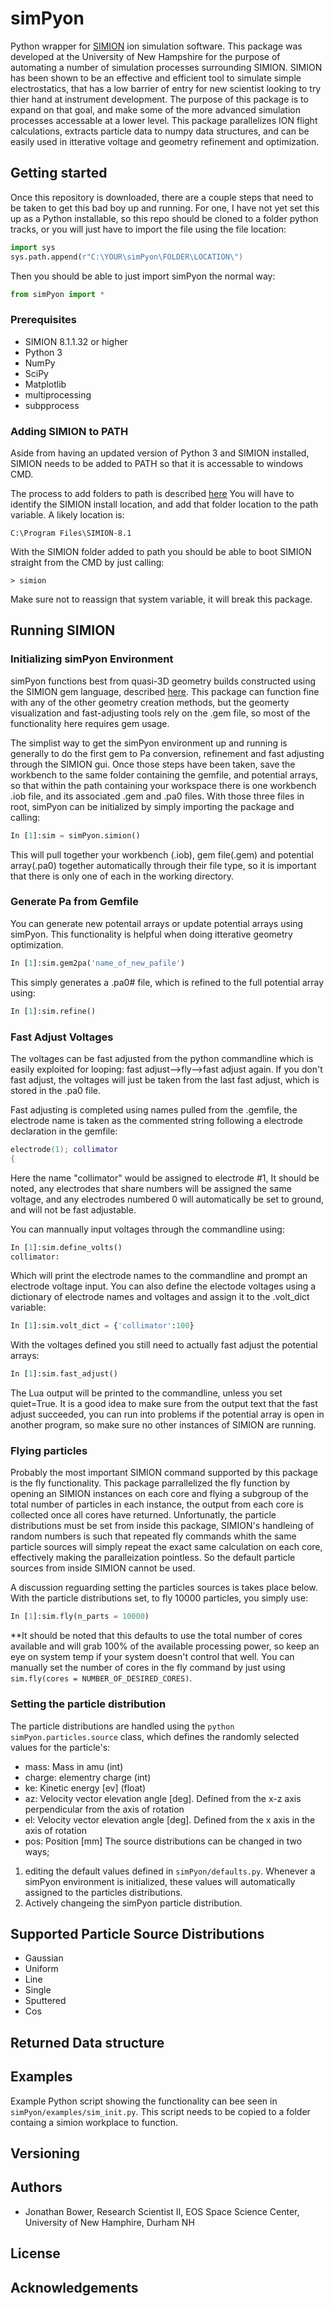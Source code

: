 # simPyon
Python wrapper for [SIMION](https://simion.com/) ion simulation software. This package was developed at the University of New Hampshire for the purpose of automating a number of simulation processes surrounding SIMION. SIMION has been shown to be an effective and efficient tool to simulate simple electrostatics, that has a low barrier of entry for new scientist looking to try thier hand at instrument development. The purpose of this package is to expand on that goal, and make some of the more advanced simulation processes accessable at a lower level. This package parallelizes ION flight calculations, extracts particle data to numpy data structures, and can be easily used in itterative voltage and geometry refinement and optimization.

## Getting started
Once this repository is downloaded, there are a couple steps that need to be taken to get this bad boy up and running. For one, I have not yet set this up as a Python installable, so this repo should be cloned to a folder python tracks, or you will just have to import the file using the file location:
```python
import sys
sys.path.append(r"C:\YOUR\simPyon\FOLDER\LOCATION\")
```
Then you should be able to just import simPyon the normal way:
```python
from simPyon import * 
```
### Prerequisites
- SIMION 8.1.1.32 or higher
- Python 3
- NumPy
- SciPy
- Matplotlib
- multiprocessing
- subpprocess

### Adding SIMION to PATH
Aside from having an updated version of Python 3 and SIMION installed, SIMION needs to be added to PATH so that it is accessable to  windows CMD. 

The process to add folders to path is described [here](https://helpdeskgeek.com/windows-10/add-windows-path-environment-variable/)
You will have to identify the SIMION install location, and add that folder location to the path variable. A likely location is:
```
C:\Program Files\SIMION-8.1
```
With the SIMION folder added to path you should be able to boot SIMION straight from the CMD by just calling:
```
> simion
``` 
Make sure not to reassign that system variable, it will break this package. 

## Running SIMION

### Initializing simPyon Environment
simPyon functions best from quasi-3D geometry builds constructed using the SIMION gem language, described [here](https://simion.com/info/gem_geometry_file.html). This package can function fine with any of the other geometry creation methods, but the geomerty visualization and fast-adjusting tools rely on the .gem file, so most of the functionality here requires gem usage. 

The simplist way to get the simPyon environment up and running is generally to do the first gem to Pa conversion, refinement and fast adjusting through the SIMION gui. Once those steps have been taken, save the workbench to the same folder containing the gemfile, and potential arrays, so that within the path containing your workspace there is one workbench .iob file, and its associated .gem and .pa0 files. With those three files in root, simPyon can be initialized by simply importing the package and calling:
```python 
In [1]:sim = simPyon.simion()
```
This will pull together your workbench (.iob), gem file(.gem) and potential array(.pa0) together automatically through their file type, so it is important that there is only one of each in the working directory.

### Generate Pa from Gemfile
You can generate new potentail arrays or update potential arrays using simPyon. This functionality is helpful when doing itterative geometry optimization. 
```python 
In [1]:sim.gem2pa('name_of_new_pafile')
```
This simply generates a .pa0# file, which is refined to the full potential array using:
```python
In [1]:sim.refine()
```
### Fast Adjust Voltages
The voltages can be fast adjusted from the python commandline which is easily exploited for looping: fast adjust-->fly-->fast adjust again. If you don't fast adjust, the voltages will just be taken from the last fast adjust, which is stored in the .pa0 file. 

Fast adjusting is completed using names pulled from the .gemfile, the electrode name is taken as the commented string following a electrode declaration in the gemfile:
```Lua
electrode(1); collimator
{
````
Here the name "collimator" would be assigned to electrode #1, It should be noted, any electrodes that share numbers will be assigned the same voltage, and any electrodes numbered 0 will automatically be set to ground, and will not be fast adjustable. 

You can mannually input voltages through the commandline using:
```python
In [1]:sim.define_volts()
collimator:
``` 
Which will print the electrode names to the commandline and prompt an electrode voltage input. You can also define the electode voltages using a dictionary of electrode names and voltages and assign it to the .volt_dict variable:
```python
In [1]:sim.volt_dict = {'collimator':100}
``` 
With the voltages defined you still need to actually fast adjust the potential arrays:
```python
In [1]:sim.fast_adjust()
``` 
The Lua output will be printed to the commandline, unless you set quiet=True. It is a good idea to make sure from the output text that the fast adjust succeeded, you can run into problems if the potential array is open in another program, so make sure no other instances of SIMION are running. 
### Flying particles
Probably the most important SIMION command supported by this package is the fly functionality. This package parrallelized the fly function by opening an SIMION instances on each core and flying a subgroup of the total number of particles in each instance, the output from each core is collected once all cores have returned. Unfortunatly, the particle distributions must be set from inside this package, SIMION's handleing of random numbers is such that repeated fly commands whith the same particle sources will simply repeat the exact same calculation on each core, effectively making the paralleization pointless. So the default particle sources from inside SIMION cannot be used. 

A discussion reguarding setting the particles sources is takes place below. With the particle distributions set, to fly 10000 particles, you simply use:
```python
In [1]:sim.fly(n_parts = 10000)
``` 
**It should be noted that this defaults to use the total number of cores available and will grab 100% of the available processing power, so keep an eye on system temp if your system doesn't control that well. You can manually set the number of cores in the fly command by just using ```sim.fly(cores = NUMBER_OF_DESIRED_CORES)```.

### Setting the particle distribution
The particle distributions are handled using the ```python simPyon.particles.source``` class, which defines the randomly selected values for the particle's:
- mass: Mass in amu (int)
- charge: elementry charge (int)
- ke: Kinetic energy [ev] (float)
- az: Velocity vector elevation angle [deg]. Defined from the x-z axis perpendicular from the axis of rotation
- el: Velocity vector elevation angle [deg]. Defined from the x axis in the axis of rotation
- pos: Position [mm]
The source distributions can be changed in two ways; 
1) editing the default values defined in ```simPyon/defaults.py```. Whenever a simPyon environment is initialized, these values will automatically assigned to the particles distributions. 
2) Actively changeing the simPyon particle distribution.
## Supported Particle Source Distributions
- Gaussian
- Uniform
- Line
- Single
- Sputtered
- Cos

## Returned Data structure

##  Examples
Example Python script showing the functionality can bee seen in ```simPyon/examples/sim_init.py```. This script needs to be copied to a folder containg a simion workplace to function. 

## Versioning 

## Authors
- Jonathan Bower, Research Scientist II, EOS Space Science Center, University of New Hamphire, Durham NH

## License

## Acknowledgements

